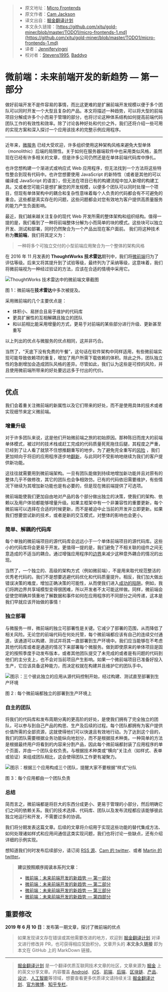 > * 原文地址：[Micro Frontends](https://martinfowler.com/articles/micro-frontends.html)
> * 原文作者：[Cam Jackson](https://camjackson.net/)
> * 译文出自：[掘金翻译计划](https://github.com/xitu/gold-miner)
> * 本文永久链接：[https://github.com/xitu/gold-miner/blob/master/TODO1/micro-frontends-1.md](https://github.com/xitu/gold-miner/blob/master/TODO1/micro-frontends-1.md)
> * 译者：[Jenniferyingni](https://github.com/Jenniferyingni)
> * 校对者：[Stevens1995](https://github.com/Stevens1995), [Baddyo](https://github.com/Baddyo)

# 微前端：未来前端开发的新趋势 — 第一部分

做好前端开发不是件容易的事情，而比这更难的是扩展前端开发规模以便于多个团队可以同时开发一个大型且复杂的产品。本文将描述一种趋势，可以将大型的前端项目分解成许多个小而易于管理的部分，也将讨论这种体系结构如何提高前端代码团队工作的有效性和效率。除了讨论各种好处和代价之外，我们还将介绍一些可用的实现方案和深入探讨一个应用该技术的完整示例应用程序。

* * *

近年来，[微服务](https://martinfowler.com/articles/microservices.html) 已经大受欢迎，许多组织使用这种架构风格来避免大型单体（monolithic）后端的局限性。关于如何在服务器端软件中也采用类似风格，虽然现在已经有许多相关的文章，但是许多公司仍然还是在单体前端代码库中挣扎。

也许您想构建一个渐进式或响应式 Web 应用程序，但无法找到一个方法将这些特性整合到现有代码中。也许您想要使用 JavaScript 的新特性（或者是其他的可以编译成 JavaScript 的语言），但无法在项目已有的构建流程中加入新增的构建工具。又或者您可能只是想扩展您的开发规模，以便多个团队可以同时处理一个项目，但现有单体架构中的耦合和复杂性意味着每个人负责的代码都会有不可避免的重合。这些都是真实存在的问题，这些问题都会对您有效地为客户提供高质量服务的能力产生负面影响。

最近，我们越来越关注复杂的现代 Web 开发所需的整体架构和组织结构。值得一提的是，我们看到了一种将前端整体分解为小而简单的块的模式。这些块可以独立开发、测试和部署，同时仍然聚合为一个产品出现在客户面前。 我们将这种技术称为**微前端**，我们将其定义为：

> 一种将多个可独立交付的小型前端应用聚合为一个整体的架构风格

在 2016 年 11 月发表的 **ThoughtWorks 技术雷达**期刊中，我们将[微前端](https://www.thoughtworks.com/radar/techniques/micro-frontends)归为了评估等级。后来又将其提升到了试验等级，最终列为了采纳等级，这意味着，我们将微前端视为一种经过验证的方法，应该在合适的情境中采用它。

![**ThoughtWorks 技术雷达**中的微前端文章截图](https://martinfowler.com/articles/micro-frontends/radar.png)

图 1：微前端在**技术雷达**中多次被提及。

采用微前端的几个主要优点是：

* 体积小、易拼合且易于维护的代码库
* 更具扩展性的互相解耦且独立的团队
* 和以前相比能采用增量的方式，更易于对前端的某些部分进行升级、更新甚至重写

以上列出的优点与微服务的优点相同，这并非巧合。

当然了，“天底下没有免费的午餐”，这句话在软件架构中同样适用，有些微前端实现可能导致依赖项的重复，增加了用户所需下载依赖的体积。除此之外，团队独立性的急剧增加会造成团队风格的差异。尽管如此，我们认为这些是可控的风险，并且使用微前端所带来的好处要远远多于付出的代价。

* * *

## 优点

我们会着重关注微前端的新属性以及它们带来的好处，而不是使用具体的技术或者实现细节来定义微前端。

### 增量升级

对于许多团队来说，这是他们开始微前端之旅的初始原因。那种陈旧而庞大的前端单体模式，被过时的技术栈或赶工完成的代码质量死死拖住后腿，其程度之严重，已经到了让人看了就禁不住想推翻重写的地步。为了避免完全重写的[风险](https://www.joelonsoftware.com/2000/04/06/things-you-should-never-do-part-i/) ，我们更加倾向于将旧的应用程序逐步地[翻新](https://martinfowler.com/bliki/StranglerApplication.html)，与此同时不受影响地继续为我们的客户提供新功能。

这往往就需要用到微前端架构。一旦有团队能做到持续地增加新功能并且对原有的整体几乎不做修改，其它的团队也会争相效仿。已有的代码依旧需要维护，有些情况下继续为其增加新功能也是有必要的，但是现在微前端提供了可选项。

微前端能使我们更加自由地对产品的各个部分做出独立的决策，使我们的架构、依赖以及用户体验都能够增量升级。如果主框架中有一个非兼容性的重要更新，每个微前端可以选择在合适的时候更新，而不是被迫中止当前的开发并立即更新。如果我们想要尝试新的技术，或者是新的交互模式，对整体的影响也会更小。

### 简单、解耦的代码库

每个单独的微前端项目的源代码库会远远小于一个单体前端项目的源代码库。这些小的代码库将会更易于开发。更值得一提的是，我们避免了不相关联的组件之间无意造成的不适当的耦合。通过增强应用程序的[边界](https://martinfowler.com/bliki/BoundedContext.html)来减少这种意外耦合的情况的出现。

当然了，一个独立的、高级的架构方式（例如微前端），不是用来取代规范整洁的优秀老代码的。我们不是想要逃避代码优化和代码质量提升。相反，我们加大做出错误决策的难度，增加正确决策的可能性，从而使我们进入[成功的陷阱](https://blog.codinghorror.com/falling-into-the-pit-of-success/)。例如，我们将跨边界共享域模型变得很困难，所以开发者不太可能这样做。同样，微前端会促使您明确并慎重地了解数据和事件如何在应用程序的不同部分之间传递，这本是我们早就应该开始做的事情！

### 独立部署

与微服务一样，微前端的独立可部署性是关键。它减少了部署的范围，从而降低了相关风险。无论您的前端代码在何处托管，每个微前端都应该有自己的连续交付通道，该通道可以构建、测试并将其一直部署到生产环境中。我们应当能够在不考虑其他代码库或者是通道的情况下来部署每个微服务。做到即使原来的单体项目是固定的按照季度手动发布版本，或者其他团队提交了未完成的或者是有问题的代码到他们的主分支上，也不会对当前项目产生影响。如果一个微前端项目已准备好投入生产，它应该具备这种能力，而决定权就在构建并且维护它的团队手中。

![图示：三个彼此独立的应用从源代码控制开始，经过构建、测试直至部署到生产环境](https://martinfowler.com/articles/micro-frontends/deployment.png)

图 2 : 每个微前端都独立的部署到生产环境上

### 自主的团队

将我们的代码库和发布周期分离的更高阶的好处，是使我们拥有了完全独立的团队，可以参与到自己产品的构思、生产及后续的过程。每个团队都拥有为客户提供价值所需的全部资源，这就使得他们可以快速且有效地行动。为了达到这个目的，我们的团队需要根据业务功能纵向地划分，而不是根据技术种类。一种简单的方法是根据最终用户将看到的内容来分割产品，因此每个微前端都封装了应用程序的单个页面，并由一个团队全权负责。与根据技术种类或“横向”关注点（如样式、表单或验证）来组成团队相比，这会使得团队工作更有凝聚力。

![图示：根据三个应用构成三个团队，提醒大家不要根据“样式”分队](https://martinfowler.com/articles/micro-frontends/horizontal.png)

图 3：每个应用都由一个团队负责

### 总结

简而言之，微前端都是将巨大的东西分成更小、更易于管理的小部分，然后明确它们之间的依赖关系。我们的技术选择、代码库、团队以及发布流程都应该能够彼此独立地运行和开发，不需要过多的协调。

我们将分期发表这篇文章。后续的文章将介绍用于实现这些功能的替代集成方法、如何处理诸如样式和应用间通信这类实现问题，我们也将讨论一些缺点，还有介绍详细的示例实现。

想知道我们何时发布后续部分，请订阅 [RSS 源](https://martinfowler.com/feed.atom)、[Cam 的 twitter](https://twitter.com/thecamjackson)、或者 [Martin 的 twitter](https://twitter.com/martinfowler)。

> **建议按照顺序阅读本系列文章：**
>
> * [微前端：未来前端开发的新趋势 — 第一部分](https://github.com/xitu/gold-miner/blob/master/TODO1/micro-frontends-1.md)
> * [微前端：未来前端开发的新趋势 — 第二部分](https://github.com/xitu/gold-miner/blob/master/TODO1/micro-frontends-2.md)
> * [微前端：未来前端开发的新趋势 — 第三部分](https://github.com/xitu/gold-miner/blob/master/TODO1/micro-frontends-3.md)
> * [微前端：未来前端开发的新趋势 — 第四部分](https://github.com/xitu/gold-miner/blob/master/TODO1/micro-frontends-4.md)

## 重要修改

**2019 年 6 月 10 日**：发布第一期文章，探讨了微前端的优点

> 如果发现译文存在错误或其他需要改进的地方，欢迎到 [掘金翻译计划](https://github.com/xitu/gold-miner) 对译文进行修改并 PR，也可获得相应奖励积分。文章开头的 **本文永久链接** 即为本文在 GitHub 上的 MarkDown 链接。

---

> [掘金翻译计划](https://github.com/xitu/gold-miner) 是一个翻译优质互联网技术文章的社区，文章来源为 [掘金](https://juejin.im) 上的英文分享文章。内容覆盖 [Android](https://github.com/xitu/gold-miner#android)、[iOS](https://github.com/xitu/gold-miner#ios)、[前端](https://github.com/xitu/gold-miner#前端)、[后端](https://github.com/xitu/gold-miner#后端)、[区块链](https://github.com/xitu/gold-miner#区块链)、[产品](https://github.com/xitu/gold-miner#产品)、[设计](https://github.com/xitu/gold-miner#设计)、[人工智能](https://github.com/xitu/gold-miner#人工智能)等领域，想要查看更多优质译文请持续关注 [掘金翻译计划](https://github.com/xitu/gold-miner)、[官方微博](http://weibo.com/juejinfanyi)、[知乎专栏](https://zhuanlan.zhihu.com/juejinfanyi)。

